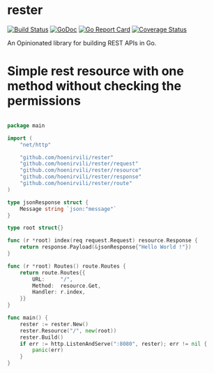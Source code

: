 # rester
[![Build Status](https://travis-ci.com/hoenirvili/rester.svg?branch=master)](https://travis-ci.com/hoenirvili/rester) [![GoDoc](https://godoc.org/github.com/hoenirvili/rester?status.svg)](https://godoc.org/github.com/hoenirvili/rester) [![Go Report Card](https://goreportcard.com/badge/github.com/hoenirvili/rester)](https://goreportcard.com/report/github.com/hoenirvili/rester) [![Coverage Status](https://coveralls.io/repos/github/hoenirvili/rester/badge.svg?branch=master)](https://coveralls.io/github/hoenirvili/rester?branch=master)

An Opinionated library for building REST APIs in Go.


# Simple rest resource with one method without checking the permissions

```go

package main

import (
	"net/http"

	"github.com/hoenirvili/rester"
	"github.com/hoenirvili/rester/request"
	"github.com/hoenirvili/rester/resource"
	"github.com/hoenirvili/rester/response"
	"github.com/hoenirvili/rester/route"
)

type jsonResponse struct {
	Message string `json:"message"`
}

type root struct{}

func (r *root) index(req request.Request) resource.Response {
	return response.Payload(&jsonResponse{"Hello World !"})
}

func (r *root) Routes() route.Routes {
	return route.Routes{{
		URL:     "/",
		Method:  resource.Get,
		Handler: r.index,
	}}
}

func main() {
	rester := rester.New()
	rester.Resource("/", new(root))
	rester.Build()
	if err := http.ListenAndServe(":8080", rester); err != nil {
		panic(err)
	}
}

```
